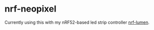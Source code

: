 # nrf-neopixel

Currently using this with my nRF52-based led strip controller [nrf-lumen](git.leon.fyi/nrf-lumen).
